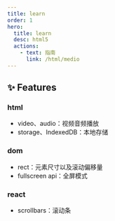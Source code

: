 ```yaml
---
title: learn
order: 1
hero:
  title: learn
  desc: html5
  actions:
    - text: 指南
      link: /html/medio
---
```


## ✨ Features

### html

* video、audio：视频音频播放
* storage、IndexedDB：本地存储

### dom

* rect：元素尺寸以及滚动偏移量
* fullscreen api：全屏模式

### react

* scrollbars：滚动条